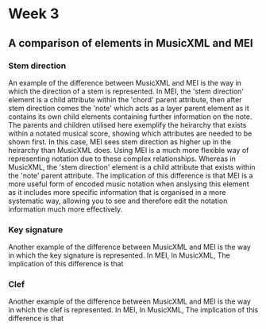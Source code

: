 # Week 3 

## A comparison of elements in MusicXML and MEI

### Stem direction
An example of the difference between MusicXML and MEI is the way in which the direction of a stem is represented. 
In MEI, the 'stem direction' element is a child attribute within the 'chord' parent attribute, then after stem direction comes the 'note' which acts as a layer parent element as it contains its own child elements containing further information on the note. The parents and children utilised here exemplify the heirarchy that exists within a notated musical score, showing which attributes are needed to be shown first. In this case, MEI sees stem direction as higher up in the heirarchy than MusicXML does. Using MEI is a much more flexible way of representing notation due to these complex relationships. Whereas in MusicXML, the 'stem direction' element is a child attribute that exists within the 'note' parent attribute. The implication of this difference is that MEI is a more useful form of encoded music notation when anslysing this element as it includes more specific information that is organised in a more systematic way, allowing you to see and therefore edit the notation information much more effectively. 

### Key signature
Another example of the difference between MusicXML and MEI is the way in which the key signature is represented.
In MEI,
In MusicXML,
The implication of this difference is that

### Clef 
Another example of the difference between MusicXML and MEI is the way in which the clef is represented. 
In MEI,
In MusicXML,
The implication of this difference is that
